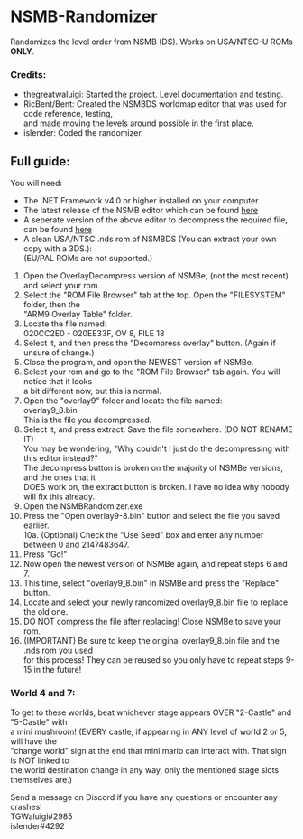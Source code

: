 # NSMB-Randomizer
Randomizes the level order from NSMB (DS). Works on USA/NTSC-U ROMs **ONLY**.  

### Credits:  
- thegreatwaluigi: Started the project. Level documentation and testing.  
- RicBent/Bent: Created the NSMBDS worldmap editor that was used for code reference, testing,  
and made moving the levels around possible in the first place.  
- islender: Coded the randomizer.  

## Full guide:  

You will need:  
- The .NET Framework v4.0 or higher installed on your computer.  
- The latest release of the NSMB editor which can be found [here](https://nsmbhd.net/download/)
- A seperate version of the above editor to decompress the required file, can be found [here](http://www.mediafire.com/file/c0023rbntizjdz7/NSMBe_OverlayDecompress.rar/file)
- A clean USA/NTSC .nds rom of NSMBDS (You can extract your own copy with a 3DS.):    
(EU/PAL ROMs are not supported.)  

1. Open the OverlayDecompress version of NSMBe, (not the most recent) and select your rom.  
2. Select the "ROM File Browser" tab at the top. Open the "FILESYSTEM" folder, then the  
"ARM9 Overlay Table" folder.  
3. Locate the file named:  
020CC2E0 - 020EE33F, OV 8, FILE 18  
4. Select it, and then press the "Decompress overlay" button. (Again if unsure of change.)  
5. Close the program, and open the NEWEST version of NSMBe.  
6. Select your rom and go to the "ROM File Browser" tab again. You will notice that it looks  
a bit different now, but this is normal.  
7. Open the "overlay9" folder and locate the file named:  
overlay9_8.bin  
This is the file you decompressed.  
8. Select it, and press extract. Save the file somewhere. (DO NOT RENAME IT)  
You may be wondering, "Why couldn't I just do the decompressing with this editor instead?"  
The decompress button is broken on the majority of NSMBe versions, and the ones that it  
DOES work on, the extract button is broken. I have no idea why nobody will fix this already.  
9. Open the NSMBRandomizer.exe  
10. Press the "Open overlay9-8.bin" button and select the file you saved earlier.  
10a. (Optional) Check the "Use Seed" box and enter any number between 0 and 2147483647.  
11. Press "Go!"  
12. Now open the newest version of NSMBe again, and repeat steps 6 and 7.  
13. This time, select "overlay9_8.bin" in NSMBe and press the "Replace" button.  
14. Locate and select your newly randomized overlay9_8.bin file to replace the old one.  
15. DO NOT compress the file after replacing! Close NSMBe to save your rom.  
16. (IMPORTANT) Be sure to keep the original overlay9_8.bin file and the .nds rom you used  
for this process! They can be reused so you only have to repeat steps 9-15 in the future!  

### World 4 and 7:  
To get to these worlds, beat whichever stage appears OVER "2-Castle" and "5-Castle" with  
a mini mushroom! (EVERY castle, if appearing in ANY level of world 2 or 5, will have the  
"change world" sign at the end that mini mario can interact with. That sign is NOT linked to  
the world destination change in any way, only the mentioned stage slots themselves are.)  

Send a message on Discord if you have any questions or encounter any crashes!  
TGWaluigi#2985  
islender#4292
